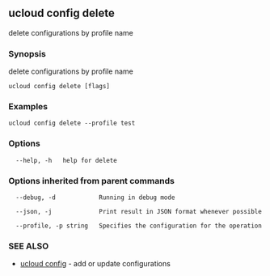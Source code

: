 

## ucloud config delete

delete configurations by profile name

### Synopsis

delete configurations by profile name

```
ucloud config delete [flags]
```

### Examples

```
ucloud config delete --profile test
```

### Options

```
  --help, -h   help for delete 

```

### Options inherited from parent commands

```
  --debug, -d            Running in debug mode 

  --json, -j             Print result in JSON format whenever possible 

  --profile, -p string   Specifies the configuration for the operation 

```

### SEE ALSO

* [ucloud config](developer/cli/cmd/ucloud/config)	 - add or update configurations

